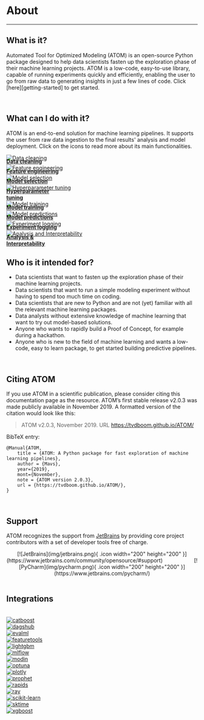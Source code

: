 # About
-------

## What is it?

Automated Tool for Optimized Modeling (ATOM) is an open-source
Python package designed to help data scientists fasten up the
exploration phase of their machine learning projects. ATOM is a
low-code, easy-to-use library, capable of running experiments
quickly and efficiently, enabling the user to go from raw data
to generating insights in just a few lines of code. Click
[here][getting-started] to get started.

<br>

## What can I do with it?

ATOM is an end-to-end solution for machine learning pipelines. It supports
the user from raw data ingestion to the final results' analysis and model
deployment. Click on the icons to read more about its main functionalities.

<div class="row">
  <div class="column">
    <div class="icon">
      <a href="../user_guide/data_cleaning" draggable="false">
        <img src="../img/icons/icon_1.svg" alt="Data cleaning" draggable="false">
        <figcaption style="margin-top: -8px"><strong>Data cleaning</strong></figcaption>
      </a>
    </div>
  </div>
  <div class="column">
    <div class="icon">
      <a href="../user_guide/feature_engineering" draggable="false">
          <img src="../img/icons/icon_2.svg" alt="Feature engineering" draggable="false">
          <figcaption style="margin-top: -8px"><strong>Feature engineering</strong></figcaption>
      </a>
    </div>
  </div>
  <div class="column">
    <div class="icon">
      <a href="../user_guide/models" draggable="false">
        <img src="../img/icons/icon_3.svg" alt="Model selection" draggable="false">
        <figcaption style="margin-top: -8px"><strong>Model selection</strong></figcaption>
      </a>
    </div>
  </div>
  <div class="column">
    <div class="icon">
      <a href="../user_guide/training/#hyperparameter-tuning" draggable="false">
        <img src="../img/icons/icon_4.svg" alt="Hyperparameter tuning" draggable="false">
        <figcaption style="margin-top: -8px"><strong>Hyperparameter<br>tuning</strong></figcaption>
      </a>
    </div>
  </div>
</div>
<div class="row">
  <div class="column">
    <div class="icon">
      <a href="../user_guide/training" draggable="false">
        <img src="../img/icons/icon_5.svg" alt="Model training" draggable="false">
        <figcaption style="margin-top: -8px"><strong>Model training</strong></figcaption>
      </a>
    </div>
  </div>
  <div class="column">
    <div class="icon">
      <a href="../user_guide/predicting" draggable="false">
        <img src="../img/icons/icon_6.svg" alt="Model predictions" draggable="false">
        <figcaption style="margin-top: -8px"><strong>Model predictions</strong></figcaption>
      </a>
    </div>
  </div>
  <div class="column">
    <div class="icon">
      <a href="../user_guide/logging" draggable="false">
        <img src="../img/icons/icon_7.svg" alt="Experiment logging" draggable="false">
        <figcaption style="margin-top: -8px"><strong>Experiment logging</strong></figcaption>
      </a>
    </div>
  </div>
  <div class="column">
    <div class="icon">
      <a href="../user_guide/plots" draggable="false">
        <img src="../img/icons/icon_8.svg" alt="Analysis and Interpretability" draggable="false">
        <figcaption style="margin-top: -8px"><strong>Analysis &<br>Interpretability</strong></figcaption>
      </a>
    </div>
  </div>
</div>


## Who is it intended for?

* Data scientists that want to fasten up the exploration phase of their machine
  learning projects.
* Data scientists that want to run a simple modeling experiment without having
  to spend too much time on coding.
* Data scientists that are new to Python and are not (yet) familiar with all
  the relevant machine learning packages.
* Data analysts without extensive knowledge of machine learning that want to
  try out model-based solutions.
* Anyone who wants to rapidly build a Proof of Concept, for example during a hackathon.
* Anyone who is new to the field of machine learning and wants a low-code,
  easy to learn package, to get started building predictive pipelines.


<br>

## Citing ATOM

If you use ATOM in a scientific publication, please consider citing this
documentation page as the resource. ATOM’s first stable release v2.0.3
was made publicly available in November 2019. A formatted version of the
citation would look like this:

> ATOM v2.0.3, November 2019. URL <https://tvdboom.github.io/ATOM/>

BibTeX entry:

```
@Manual{ATOM,
    title = {ATOM: A Python package for fast exploration of machine learning pipelines},
    author = {Mavs},
    year={2019},
    mont={November},
    note = {ATOM version 2.0.3},
    url = {https://tvdboom.github.io/ATOM/},
}
```

<br>

## Support

ATOM recognizes the support from [JetBrains](http://www.jetbrains.com) by providing
core project contributors with a set of developer tools free of charge.

<div align="center" markdown>
  [![JetBrains](img/jetbrains.png){ .icon width="200" height="200" }](https://www.jetbrains.com/community/opensource/#support)
  &nbsp;&nbsp;&nbsp;&nbsp;&nbsp;&nbsp;&nbsp;&nbsp;&nbsp;&nbsp;&nbsp;&nbsp;&nbsp;&nbsp;&nbsp;&nbsp;&nbsp;&nbsp;&nbsp;
  [![PyCharm](img/pycharm.png){ .icon width="200" height="200" }](https://www.jetbrains.com/pycharm/)
</div>

<br>

## Integrations

<br>

<div class="row">
  <div class="column">
    <div class="logo">
      <a href="../API/models/catb" draggable="false">
        <img src="../img/logos/catboost.png" alt="catboost" draggable="false">
      </a>
    </div>
  </div>
  <div class="column">
    <div class="logo">
      <a href="../user_guide/logging/#tracking" draggable="false">
        <img src="../img/logos/dagshub.png" alt="dagshub" draggable="false">
      </a>
    </div>
  </div>
  <div class="column">
    <div class="logo">
      <a href="../API/ATOM/atomclassifier/#atomclassifier-automl" draggable="false">
        <img src="../img/logos/evalml.png" alt="evalml" draggable="false">
      </a>
    </div>
  </div>
  <div class="column">
    <div class="logo">
      <a href="../user_guide/feature_engineering/#generating-new-features" draggable="false">
        <img src="../img/logos/featuretools.png" alt="featuretools" draggable="false">
      </a>
    </div>
  </div>
</div>
<div class="row">
  <div class="column">
    <div class="logo">
      <a href="../API/models/lgb" draggable="false">
        <img src="../img/logos/lightgbm.png" alt="lightgbm" draggable="false">
      </a>
    </div>
  </div>
  <div class="column">
    <div class="logo">
      <a href="../user_guide/logging/#tracking" draggable="false">
          <img src="../img/logos/mlflow.png" alt="mlflow" draggable="false">
      </a>
    </div>
  </div>
  <div class="column">
    <div class="logo">
      <a href="../user_guide/accelerating/#parallel-context" draggable="false">
        <img src="../img/logos/modin.png" alt="modin" draggable="false">
      </a>
    </div>
  </div>
  <div class="column">
    <div class="logo">
      <a href="../user_guide/training/#hyperparameter-tuning" draggable="false">
        <img src="../img/logos/optuna.png" alt="optuna" draggable="false">
      </a>
    </div>
  </div>
</div>
<div class="row">
  <div class="column">
    <div class="logo">
      <a href="../user_guide/plots" draggable="false">
        <img src="../img/logos/plotly.png" alt="plotly" draggable="false">
      </a>
    </div>
  </div>
  <div class="column">
    <div class="logo">
      <a href="../API/models/prophet" draggable="false">
        <img src="../img/logos/prophet.png" alt="prophet" draggable="false">
      </a>
    </div>
  </div>
  <div class="column">
    <div class="logo">
      <a href="../user_guide/accelerating/#gpu-acceleration" draggable="false">
        <img src="../img/logos/rapids.png" alt="rapids" draggable="false">
      </a>
    </div>
  </div>
  <div class="column">
    <div class="logo">
      <a href="../user_guide/accelerating/#parallel-execution" draggable="false">
        <img src="../img/logos/ray.png" alt="ray" draggable="false">
      </a>
    </div>
  </div>
</div>
<div class="row">
  <div class="column">
    <div class="logo">
      <a href="../user_guide/models" draggable="false">
        <img src="../img/logos/sklearn.png" alt="scikit-learn" draggable="false">
      </a>
    </div>
  </div>
  <div class="column">
    <div class="logo">
      <a href="../user_guide/time-series" draggable="false">
        <img src="../img/logos/sktime.png" alt="sktime" draggable="false">
      </a>
    </div>
  </div>
  <div class="column">
    <div class="logo">
      <a href="../API/models/xgb" draggable="false">
        <img src="../img/logos/xgboost.png" alt="xgboost" draggable="false">
      </a>
    </div>
  </div>
</div>

